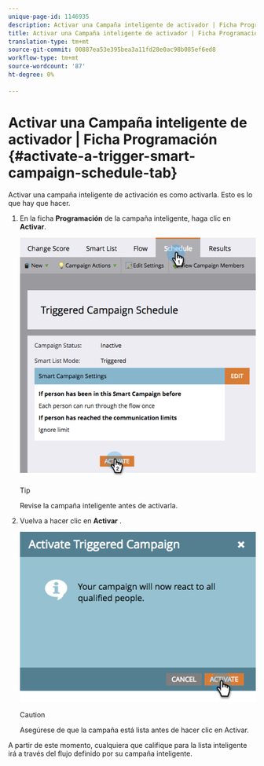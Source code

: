 ```yaml
---
unique-page-id: 1146935
description: Activar una Campaña inteligente de activador | Ficha Programación - Documentos de marketing - Documentación del producto
title: Activar una Campaña inteligente de activador | Ficha Programación
translation-type: tm+mt
source-git-commit: 00887ea53e395bea3a11fd28e0ac98b085ef6ed8
workflow-type: tm+mt
source-wordcount: '87'
ht-degree: 0%

---
```



# Activar una Campaña inteligente de activador | Ficha Programación {#activate-a-trigger-smart-campaign-schedule-tab}

Activar una campaña inteligente de activación es como activarla. Esto es lo que hay que hacer.

1. En la ficha **Programación** de la campaña inteligente, haga clic en **Activar**.

   ![](assets/activateprogram-hands.png)

   >[!TIP]
   >
   >Revise la campaña inteligente antes de activarla.

1. Vuelva a hacer clic en **Activar** .

   ![](assets/activatecampaign-hand.png)

   >[!CAUTION]
   >
   >Asegúrese de que la campaña está lista antes de hacer clic en Activar.

A partir de este momento, cualquiera que califique para la lista inteligente irá a través del flujo definido por su campaña inteligente.